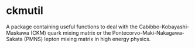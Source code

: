# ckmutil

A package containing useful functions to deal with the Cabibbo-Kobayashi-Maskawa (CKM) quark mixing matrix or the Pontecorvo-Maki-Nakagawa-Sakata (PMNS) lepton mixing matrix in high energy physics.
